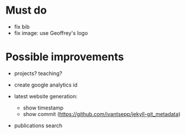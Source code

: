 # Must do

* fix bib
* fix image: use Geoffrey's logo


# Possible improvements

* projects? teaching?

* create google analytics id

* latest website generation: 
    + show timestamp
    + show commit (https://github.com/ivantsepp/jekyll-git_metadata)

* publications search
